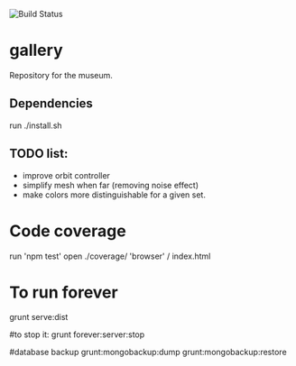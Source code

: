![Build Status](https://magnum.travis-ci.com/seung-lab/gallery.svg?token=XgJykxTsTUBYXsq64oSK&branch=master "travis")

# gallery
Repository for the museum.

## Dependencies
run ./install.sh

## TODO list:

* improve orbit controller
* simplify mesh when far (removing noise effect)
* make colors more distinguishable for a given set.

# Code coverage

run 'npm test'
open ./coverage/ 'browser' / index.html


# To run forever
grunt serve:dist

#to stop it:
grunt forever:server:stop

#database backup
grunt:mongobackup:dump
grunt:mongobackup:restore